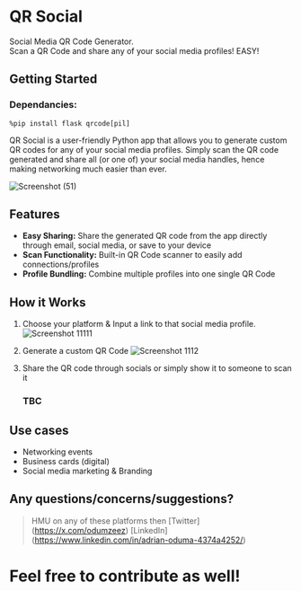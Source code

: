# QR Social

Social Media QR Code Generator.  
Scan a QR Code and share any of your social media profiles! EASY!

## Getting Started
### Dependancies: 

```
%pip install flask qrcode[pil]
```

QR Social is a user-friendly Python app that allows you to generate custom QR codes for any of your social media profiles.
Simply scan the QR code generated and share all (or one of) your social media handles, hence making networking much easier than ever.

![Screenshot (51)](https://github.com/user-attachments/assets/12336c6f-ceb3-4ed5-8dfd-d2f553b95a99)

## Features
- **Easy Sharing:** Share the generated QR code from the app directly through email, social media, or save to your device
- **Scan Functionality:** Built-in QR Code scanner to easily add connections/profiles
- **Profile Bundling:** Combine multiple profiles into one single QR Code

## How it Works
1. Choose your platform & Input a link to that social media profile.
   ![Screenshot 11111](https://github.com/user-attachments/assets/60331999-0ad5-4a00-b339-1975e7a63ace)
   
2. Generate a custom QR Code
   ![Screenshot 1112](https://github.com/user-attachments/assets/8123a823-8916-4d02-8ebf-e7bfb807c8f4)
  
3. Share the QR code through socials or simply show it to someone to scan it
   ### **TBC**


## Use cases
- Networking events
- Business cards (digital)
- Social media marketing & Branding


## Any questions/concerns/suggestions?
> HMU on any of these platforms then
> [Twitter] (https://x.com/odumzeez)
> [LinkedIn] (https://www.linkedin.com/in/adrian-oduma-4374a4252/)
>

# Feel free to contribute as well!

